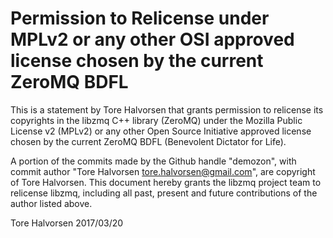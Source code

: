 # Permission to Relicense under MPLv2 or any other OSI approved license chosen by the current ZeroMQ BDFL

This is a statement by Tore Halvorsen
that grants permission to relicense its copyrights in the libzmq C++
library (ZeroMQ) under the Mozilla Public License v2 (MPLv2) or any other 
Open Source Initiative approved license chosen by the current ZeroMQ 
BDFL (Benevolent Dictator for Life).

A portion of the commits made by the Github handle "demozon", with
commit author "Tore Halvorsen <tore.halvorsen@gmail.com>", are copyright of Tore Halvorsen.
This document hereby grants the libzmq project team to relicense libzmq, 
including all past, present and future contributions of the author listed above.

Tore Halvorsen
2017/03/20
